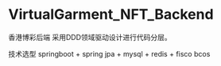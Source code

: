 # VirtualGarment_NFT_Backend
香港博彩后端
采用DDD领域驱动设计进行代码分层。

技术选型 springboot + spring jpa + mysql + redis + fisco bcos
